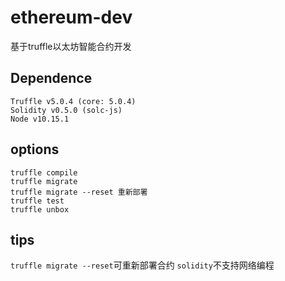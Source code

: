 # ethereum-dev
基于truffle以太坊智能合约开发

## Dependence
```
Truffle v5.0.4 (core: 5.0.4)
Solidity v0.5.0 (solc-js)
Node v10.15.1
```

## options
```
truffle compile
truffle migrate
truffle migrate --reset 重新部署
truffle test
truffle unbox
```

## tips
`truffle migrate --reset`可重新部署合约
`solidity`不支持网络编程